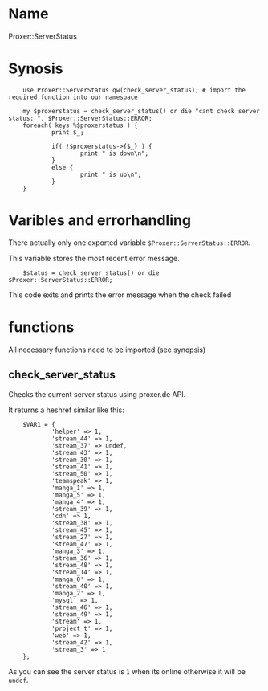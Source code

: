 # Name

Proxer::ServerStatus

# Synosis

        use Proxer::ServerStatus qw(check_server_status); # import the required function into our namespace
        
        my $proxerstatus = check_server_status() or die "cant check server status: ", $Proxer::ServerStatus::ERROR;
        foreach( keys %$proxerstatus ) {
                print $_;
                
                if( !$proxerstatus->{$_} ) {
                        print " is down\n";
                }
                else {
                        print " is up\n";
                }
        }

# Varibles and errorhandling

There actually only one exported variable `$Proxer::ServerStatus::ERROR`.

This variable stores the most recent error message.

        $status = check_server_status() or die $Proxer::ServerStatus::ERROR;
        

This code exits and prints the error message when the check failed

# functions

All necessary functions need to be imported (see synopsis)

## check\_server\_status

Checks the current server status using proxer.de API.

It returns a heshref similar like this:

        $VAR1 = {
                'helper' => 1,
                'stream_44' => 1,
                'stream_37' => undef,
                'stream_43' => 1,
                'stream_30' => 1,
                'stream_41' => 1,
                'stream_50' => 1,
                'teamspeak' => 1,
                'manga_1' => 1,
                'manga_5' => 1,
                'manga_4' => 1,
                'stream_39' => 1,
                'cdn' => 1,
                'stream_38' => 1,
                'stream_45' => 1,
                'stream_27' => 1,
                'stream_47' => 1,
                'manga_3' => 1,
                'stream_36' => 1,
                'stream_48' => 1,
                'stream_14' => 1,
                'manga_0' => 1,
                'stream_40' => 1,
                'manga_2' => 1,
                'mysql' => 1,
                'stream_46' => 1,
                'stream_49' => 1,
                'stream' => 1,
                'project_t' => 1,
                'web' => 1,
                'stream_42' => 1,
                'stream_3' => 1
        };

As you can see the server status is `1` when its online otherwise it will be `undef`.
